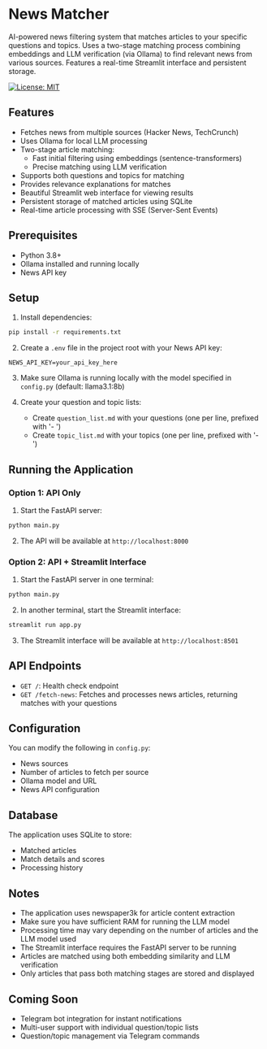 # News Matcher

AI-powered news filtering system that matches articles to your specific questions and topics. Uses a two-stage matching process combining embeddings and LLM verification (via Ollama) to find relevant news from various sources. Features a real-time Streamlit interface and persistent storage.

[![License: MIT](https://img.shields.io/badge/License-MIT-yellow.svg)](https://opensource.org/licenses/MIT)

## Features

- Fetches news from multiple sources (Hacker News, TechCrunch)
- Uses Ollama for local LLM processing
- Two-stage article matching:
  - Fast initial filtering using embeddings (sentence-transformers)
  - Precise matching using LLM verification
- Supports both questions and topics for matching
- Provides relevance explanations for matches
- Beautiful Streamlit web interface for viewing results
- Persistent storage of matched articles using SQLite
- Real-time article processing with SSE (Server-Sent Events)

## Prerequisites

- Python 3.8+
- Ollama installed and running locally
- News API key

## Setup

1. Install dependencies:
```bash
pip install -r requirements.txt
```

2. Create a `.env` file in the project root with your News API key:
```
NEWS_API_KEY=your_api_key_here
```

3. Make sure Ollama is running locally with the model specified in `config.py` (default: llama3.1:8b)

4. Create your question and topic lists:
   - Create `question_list.md` with your questions (one per line, prefixed with '- ')
   - Create `topic_list.md` with your topics (one per line, prefixed with '- ')

## Running the Application

### Option 1: API Only
1. Start the FastAPI server:
```bash
python main.py
```

2. The API will be available at `http://localhost:8000`

### Option 2: API + Streamlit Interface
1. Start the FastAPI server in one terminal:
```bash
python main.py
```

2. In another terminal, start the Streamlit interface:
```bash
streamlit run app.py
```

3. The Streamlit interface will be available at `http://localhost:8501`

## API Endpoints

- `GET /`: Health check endpoint
- `GET /fetch-news`: Fetches and processes news articles, returning matches with your questions

## Configuration

You can modify the following in `config.py`:
- News sources
- Number of articles to fetch per source
- Ollama model and URL
- News API configuration

## Database

The application uses SQLite to store:
- Matched articles
- Match details and scores
- Processing history

## Notes

- The application uses newspaper3k for article content extraction
- Make sure you have sufficient RAM for running the LLM model
- Processing time may vary depending on the number of articles and the LLM model used
- The Streamlit interface requires the FastAPI server to be running
- Articles are matched using both embedding similarity and LLM verification
- Only articles that pass both matching stages are stored and displayed

## Coming Soon

- Telegram bot integration for instant notifications
- Multi-user support with individual question/topic lists
- Question/topic management via Telegram commands

